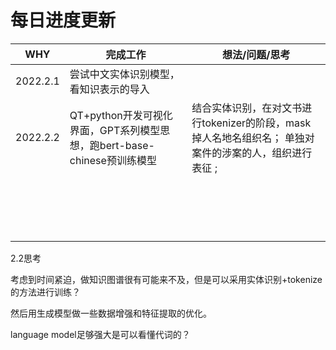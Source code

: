 # 每日进度更新

| WHY      | 完成工作                                                     | 想法/问题/思考                                               |
| -------- | ------------------------------------------------------------ | ------------------------------------------------------------ |
| 2022.2.1 | 尝试中文实体识别模型，看知识表示的导入                       |                                                              |
| 2022.2.2 | QT+python开发可视化界面，GPT系列模型思想，跑bert-base-chinese预训练模型 | 结合实体识别，在对文书进行tokenizer的阶段，mask掉人名地名组织名； 单独对案件的涉案的人，组织进行表征 ; |
|          |                                                              |                                                              |
|          |                                                              |                                                              |
|          |                                                              |                                                              |
|          |                                                              |                                                              |
|          |                                                              |                                                              |
|          |                                                              |                                                              |
|          |                                                              |                                                              |
|          |                                                              |                                                              |
|          |                                                              |                                                              |
|          |                                                              |                                                              |
|          |                                                              |                                                              |
|          |                                                              |                                                              |
|          |                                                              |                                                              |
|          |                                                              |                                                              |
|          |                                                              |                                                              |
|          |                                                              |                                                              |
|          |                                                              |                                                              |



2.2思考

考虑到时间紧迫，做知识图谱很有可能来不及，但是可以采用实体识别+tokenize的方法进行训练？ 

然后用生成模型做一些数据增强和特征提取的优化。  

language model足够强大是可以看懂代词的？ 
